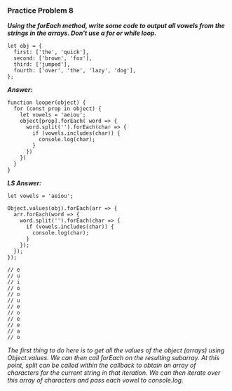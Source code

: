 ### Practice Problem 8 ###
***Using the forEach method, write some code to output all vowels from the strings in the arrays. Don't use a for or while loop.***
```
let obj = {
  first: ['the', 'quick'],
  second: ['brown', 'fox'],
  third: ['jumped'],
  fourth: ['over', 'the', 'lazy', 'dog'],
};
```
***Answer:***
```
function looper(object) {
  for (const prop in object) {
    let vowels = 'aeiou';
    object[prop].forEach( word => {
      word.split('').forEach(char => {
        if (vowels.includes(char)) {
          console.log(char);
        }
      })
    })
  }
}
```
***LS Answer:***
```
let vowels = 'aeiou';

Object.values(obj).forEach(arr => {
  arr.forEach(word => {
    word.split('').forEach(char => {
      if (vowels.includes(char)) {
        console.log(char);
      }
    });
  });
});

// e
// u
// i
// o
// o
// u
// e
// o
// e
// e
// a
// o
```

*The first thing to do here is to get all the values of the object (arrays) using Object.values. We can then call forEach on the resulting subarray. At this point, split can be called within the callback to obtain an array of characters for the current string in that iteration. We can then iterate over this array of characters and pass each vowel to console.log.*
